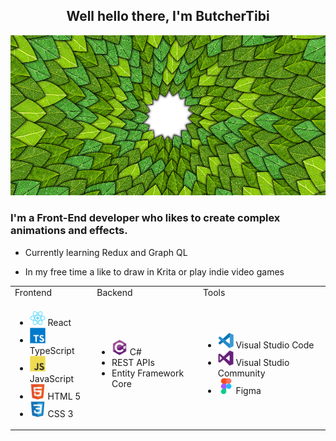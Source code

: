 <h2 align='center'>Well hello there, I'm ButcherTibi</h2>

<img src='Leafs_smaller.png' />

<h3>I'm a Front-End developer who likes to create complex animations and effects.</h3>

<ul>
	<li>
		<p>Currently learning Redux and Graph QL</p>
	</li>
	<li>
		<p>In my free time a like to draw in Krita or play indie video games</p>
	</li>
</ul>

<table align='center'>
	<tr>
		<td>Frontend</td>
		<td>Backend</td>
		<td>Tools</td>
	</tr>
	<tr>
		<td>
			<ul>
				<li>
					<img src='https://raw.githubusercontent.com/devicons/devicon/master/icons/react/react-original.svg'
						style='height: 25px' />
					<label>React</label>
				</li>
				<li>
					<img src='https://raw.githubusercontent.com/devicons/devicon/master/icons/typescript/typescript-original.svg'
						style='height: 25px' />
					<label>TypeScript</label>
				</li>
				<li>
					<img src='https://raw.githubusercontent.com/devicons/devicon/master/icons/javascript/javascript-original.svg'
						style='height: 25px' />
					<label>JavaScript</label>
				</li>
				<li>
					<img src='https://raw.githubusercontent.com/devicons/devicon/master/icons/html5/html5-original.svg'
						style='height: 25px' />
					<label>HTML 5</label>
				</li>
				<li>
					<img src='https://raw.githubusercontent.com/devicons/devicon/master/icons/css3/css3-original.svg'
						style='height: 25px' />
					<label>CSS 3</label>
				</li>
			</ul>
		</td>
		<td>
			<ul>
				<li>
					<img src='https://raw.githubusercontent.com/devicons/devicon/master/icons/csharp/csharp-original.svg'
						style='height: 25px' />
					<label>C#</label>
				</li>
				<li>
					<label>REST APIs</label>
				</li>
				<li>
					<label>Entity Framework Core</label>
				</li>
			</ul>
		</td>
		<td>
			<ul>
				<li>
					<img src='https://raw.githubusercontent.com/devicons/devicon/master/icons/vscode/vscode-original.svg'
						style='height: 25px' />
					<label>Visual Studio Code</label>
				</li>
				<li>
					<img src='https://raw.githubusercontent.com/devicons/devicon/master/icons/visualstudio/visualstudio-plain.svg'
						style='height: 25px' />
					<label>Visual Studio Community</label>
				</li>		
				<li>
					<img src='https://raw.githubusercontent.com/devicons/devicon/master/icons/figma/figma-original.svg'
						style='height: 25px' />
					<label>Figma</label>
				</li>
			</ul>
		</td>
	</tr>
</table>
